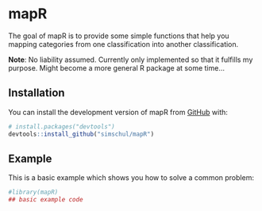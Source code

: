 
<!-- README.md is generated from README.Rmd. Please edit that file -->

# mapR

<!-- badges: start -->
<!-- badges: end -->

The goal of mapR is to provide some simple functions that help you
mapping categories from one classification into another classification.

**Note**: No liability assumed. Currently only implemented so that it
fulfills my purpose. Might become a more general R package at some time…

## Installation

You can install the development version of mapR from
[GitHub](https://github.com/) with:

``` r
# install.packages("devtools")
devtools::install_github("simschul/mapR")
```

## Example

This is a basic example which shows you how to solve a common problem:

``` r
#library(mapR)
## basic example code
```
